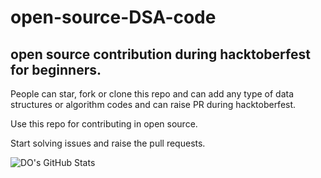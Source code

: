 # open-source-DSA-code
## open source contribution during hacktoberfest for beginners.

People can star, fork or clone this repo and can add any type of data structures or algorithm codes and can raise PR during hacktoberfest.

Use this repo for contributing in open source.

Start solving issues and raise the pull requests.

![DO's GitHub Stats](https://github-readme-stats.vercel.app/api?username=OpenSourceDSA&theme=graywhite&show_icons=true)
